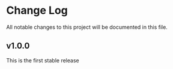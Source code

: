 # Change Log

All notable changes to this project will be documented in this file.

## v1.0.0

This is the first stable release
